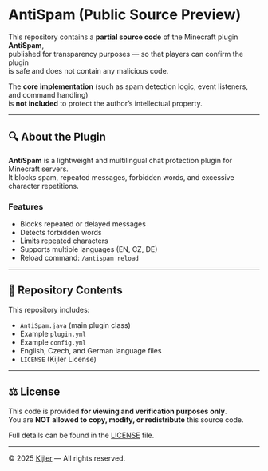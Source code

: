 # AntiSpam (Public Source Preview)

This repository contains a **partial source code** of the Minecraft plugin **AntiSpam**,  
published for transparency purposes — so that players can confirm the plugin  
is safe and does not contain any malicious code.

The **core implementation** (such as spam detection logic, event listeners, and command handling)  
is **not included** to protect the author’s intellectual property.

---

## 🔍 About the Plugin

**AntiSpam** is a lightweight and multilingual chat protection plugin for Minecraft servers.  
It blocks spam, repeated messages, forbidden words, and excessive character repetitions.

### Features
- Blocks repeated or delayed messages  
- Detects forbidden words  
- Limits repeated characters  
- Supports multiple languages (EN, CZ, DE)  
- Reload command: `/antispam reload`  

---

## 📁 Repository Contents
This repository includes:
- `AntiSpam.java` (main plugin class)
- Example `plugin.yml`
- Example `config.yml`
- English, Czech, and German language files
- `LICENSE` (Kijler License)

---

## ⚖️ License

This code is provided **for viewing and verification purposes only**.  
You are **NOT allowed to copy, modify, or redistribute** this source code.  

Full details can be found in the [LICENSE](./LICENSE) file.

---

© 2025 [Kijler](https://kijler.eu) — All rights reserved.
